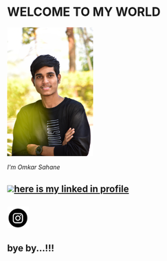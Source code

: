 # WELCOME TO MY WORLD

  <img width="200" alt="portfolio_view" src="DSC_0021-01.jpeg">
  
  _I'm Omkar Sahane_

 
[<img width="50" hight="50" src="https://github.com/omkar-s2/OmkarSahane-/blob/main/linkedin.html">here is my linked in profile](https://www.linkedin.com/in/omkar-sahane-7452691b2 "CLICK")
---
[<img width="50" hight="50" src="https://github.com/omkar-s2/OmkarSahane-/blob/main/download.png">](https://instagram.com/omkar_sahane_?igshid=z91jvrcb9vwy)
---
bye by...!!!
---

